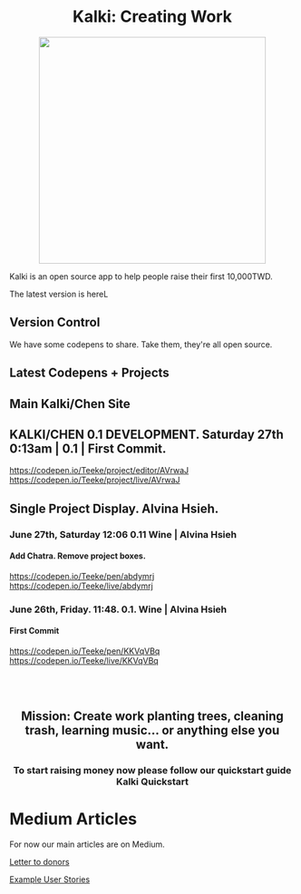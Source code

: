 <link href="https://fonts.googleapis.com/css?family=Raleway" rel="stylesheet">

<h1 align="center"> Kalki: Creating Work</h1>

<p align="center">
<img src="https://i.imgur.com/cAgNsHV.jpg" height="400vh" width="auto">
</p>

Kalki is an open source app to help people raise their first 10,000TWD. 

The latest version is hereL

## Version Control

We have some codepens to share. Take them, they're all open source. 









## Latest Codepens + Projects

## Main Kalki/Chen Site

## KALKI/CHEN 0.1 DEVELOPMENT. Saturday 27th 0:13am | 0.1 | First Commit. 

https://codepen.io/Teeke/project/editor/AVrwaJ
https://codepen.io/Teeke/project/live/AVrwaJ

## Single Project Display. Alvina Hsieh.

### June 27th, Saturday 12:06 0.11 Wine | Alvina Hsieh 

####

#### Add Chatra. Remove project boxes. 

https://codepen.io/Teeke/pen/abdymrj
https://codepen.io/Teeke/live/abdymrj

### June 26th, Friday. 11:48. 0.1. Wine | Alvina Hsieh

#### First Commit

https://codepen.io/Teeke/pen/KKVqVBq
https://codepen.io/Teeke/live/KKVqVBq











<br><br>

<h2 align="center">Mission: Create work planting trees, cleaning trash, learning music... or anything else you want.</h2>  <h3 align="center">

To start raising money now please follow our quickstart guide Kalki Quickstart

# Medium Articles

For now our main articles are on Medium. 

[Letter to donors](https://medium.com/@frodonomics/kalki-letter-to-donors-986f48c311f1)



[Example User Stories](https://medium.com/@frodonomics/kalki-user-stories-e6db7762924e)


















